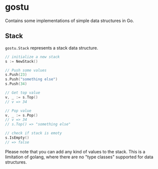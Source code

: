 # gostu
Contains some implementations of simple data structures in Go.

## Stack
`gostu.Stack` represents a stack data structure.

```go
// initialize a new stack
s := NewStack()

// Push some values
s.Push(23)
s.Push("something else")
s.Push(34)

// Get top value
v, _ := s.Top()
// v => 34

// Pop value
v, _ := s.Pop()
// v => 34
// s.Top() => "something else"

// check if stack is emoty
s.IsEmpty()
// => false
```

Please note that you can add any kind of values to the stack. This is a limitation of golang, where there are no "type classes" supported for data structures. 